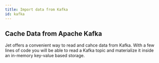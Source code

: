 ```yaml
---
title: Import data from Kafka
id: kafka
---
```


## Cache Data from Apache Kafka

Jet offers a convenient way to read and cahce data from Kafka. With a 
few lines of code you will be able to read a Kafka topic and materialize
it inside an in-memory key-value based storage.